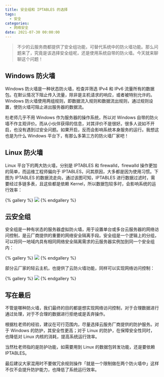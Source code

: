 ```yaml
---
title: 安全组和 IPTABLES 的选择
tags:
  - 安全
categories:
  - 网络安全
date: 2021-07-30 00:00:00
---
```


> 不少的云服务商都提供了安全组功能，可替代系统中的防火墙功能。那么问题来了，究竟是该选择安全组呢，还是使用系统自带的防火墙。今天就来聊聊这个问题！

<!-- more -->

## Windows 防火墙

Windows 防火墙是一种状态防火墙，检查并筛选 IPv4 和 IPv6 流量所有的数据包。在默认情况下阻止传入流量，除非是主机请求的响应，或者被特别允许的。Windows 防火墙使用两组规则，即数据流入规则和数据流出规则，通过规则设置，使防火墙可阻止进出服务器的数据流。

杜老师几乎不用 Windows 作为服务器的操作系统，所以对 Windows 自带的防火墙不作主观评价。而从小伙伴获得的信息，对其评价不是很好。很多人说如不开启，也没有遇到过安全问题。如果开启，反而会影响系统本身服务的运行。我想这也是为什么 Windows 平台下，有那么多第三方的防火墙厂家吧！

## Linux 防火墙

Linux 平台下的两大防火墙，分别是 IPTABLES 和 firewalld，firewalld 操作更加的简单，而运维工程师偏向于 IPTABLES，问其原因，大多都是因为使用习惯。下图为 IPTABLES 的数据流走向，通过该图可知，IPTABLES 进行数据过滤时，需要经过多链多表，且这些都是依赖 Kernel，所以数据包较多时，会影响系统的运行效率：

{% gallery %}
![](https://cdn.dusays.com/2021/07/367-1.jpg/1)
{% endgallery %}

## 云安全组

安全组是一种有状态的服务器虚拟防火墙，用于设置单台或多台云服务器的网络访问控制，是云厂商提供的重要的网络安全隔离手段。安全组是一个逻辑上的分组，可以将同一地域内具有相同网络安全隔离需求的云服务器实例加到同一个安全组内：

{% gallery %}
![](https://cdn.dusays.com/2021/07/367-2.jpg/1)
{% endgallery %}

部分云厂家的轻云主机，也提供了云防火墙功能，同样可以实现网络访问控制：

{% gallery %}
![](https://cdn.dusays.com/2021/07/367-3.jpg/1)
{% endgallery %}

## 写在最后

不管是哪种防火墙，我们最终的目的都是想实现网络访问控制，对于合理数据进行通过处理，对于不合理的数据进行拒绝或是丢弃操作。

根据杜老师的经验，建议在可行范围内，尽量选择云服务厂商提供的防护服务。对于 Windows 的防护，其安全性更高；对于 Linux 的防护，在保障安全性同时，也降低对 Linux 内核的消耗，提高系统运行效率。

当然杜老师指的是防护功能，如需要用到 Linux 的数据包转发功能，还是要依赖 IPTABLES。

最后建议大家混用时不要做冗余规则操作「就是一个限制做在两个防火墙中」这样不仅不会提升防护能力，也降低了系统运行效率。
